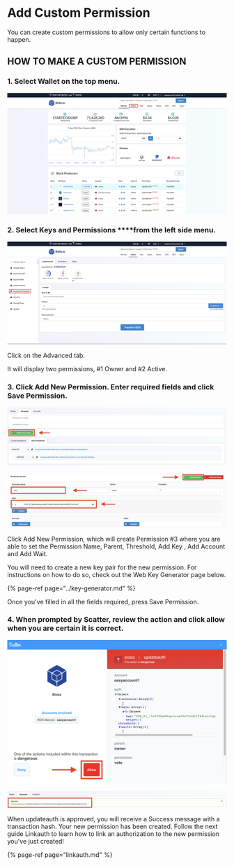 # Add Custom Permission

You can create custom permissions to allow only certain functions to happen. 

## HOW TO MAKE A CUSTOM PERMISSION

### 1. Select **Wallet** on the top menu.

![](../../.gitbook/assets/image%20%2857%29.png)

### 2. Select Keys and Permissions ****from the left side menu.

![](../../.gitbook/assets/image%20%2848%29.png)

Click on the Advanced tab.

It will display two permissions, \#1 Owner and \#2 Active. 

### 3. Click Add New Permission. Enter required fields and click Save Permission.

![](../../.gitbook/assets/image%20%2824%29.png)

![](../../.gitbook/assets/image%20%28127%29.png)

Click Add New Permission, which will create Permission \#3 where you are able to set the Permission Name, Parent, Threshold, Add Key , Add Account and Add Wait.

You will need to create a new key pair for the new permission. For instructions on how to do so, check out the Web Key Generator page below.

{% page-ref page="../key-generator.md" %}

Once you've filled in all the fields required, press Save Permission.

### 4. When prompted by Scatter, review the action and click allow when you are certain it is correct.

![](../../.gitbook/assets/image%20%28134%29.png)

![](../../.gitbook/assets/image%20%2828%29.png)

When updateauth is approved, you will receive a Success message with a transaction hash. Your new permission has been created. Follow the next guide Linkauth to learn how to link an authorization to the new permission you've just created!

{% page-ref page="linkauth.md" %}

